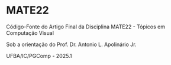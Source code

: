# MATE22
Código-Fonte do Artigo Final da Disciplina MATE22 - Tópicos em Computação Visual 

Sob a orientação do Prof. Dr. Antonio L. Apolinário Jr.

UFBA/IC/PGComp - 2025.1

